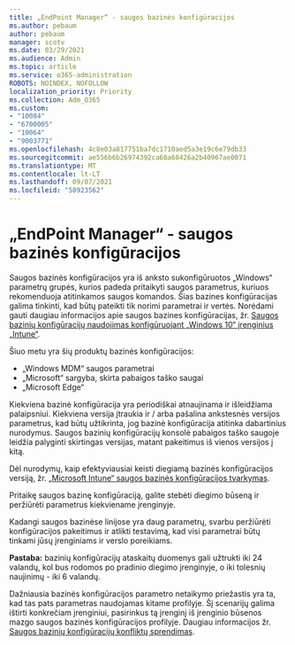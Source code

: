 ```yaml
---
title: „EndPoint Manager“ - saugos bazinės konfigūracijos
ms.author: pebaum
author: pebaum
manager: scotv
ms.date: 03/29/2021
ms.audience: Admin
ms.topic: article
ms.service: o365-administration
ROBOTS: NOINDEX, NOFOLLOW
localization_priority: Priority
ms.collection: Adm_O365
ms.custom:
- "10084"
- "6700005"
- "10064"
- "9003771"
ms.openlocfilehash: 4c8e03a817751ba7dc1710aed5a3e19c6e79db33
ms.sourcegitcommit: ae556b6b26974392ca68a68426a2b40967ae0071
ms.translationtype: MT
ms.contentlocale: lt-LT
ms.lasthandoff: 09/07/2021
ms.locfileid: "58923562"
---
```

# <a name="endpoint-manager---security-baselines"></a>„EndPoint Manager“ - saugos bazinės konfigūracijos

Saugos bazinės konfigūracijos yra iš anksto sukonfigūruotos „Windows“ parametrų grupės, kurios padeda pritaikyti saugos parametrus, kuriuos rekomenduoja atitinkamos saugos komandos. Šias bazines konfigūracijas galima tinkinti, kad būtų pateikti tik norimi parametrai ir vertės. Norėdami gauti daugiau informacijos apie saugos bazines konfigūracijas, žr. [Saugos bazinių konfigūracijų naudojimas konfigūruojant „Windows 10“ įrenginius „Intune“](https://docs.microsoft.com/mem/intune/protect/security-baselines).

Šiuo metu yra šių produktų bazinės konfigūracijos:

- „Windows MDM“ saugos parametrai
- „Microsoft“ sargyba, skirta pabaigos taško saugai
- „Microsoft Edge“

Kiekviena bazinė konfigūracija yra periodiškai atnaujinama ir išleidžiama palaipsniui. Kiekviena versija įtraukia ir / arba pašalina ankstesnės versijos parametrus, kad būtų užtikrinta, jog bazinė konfigūracija atitinka dabartinius nurodymus. Saugos bazinių konfigūracijų konsolė pabaigos taško saugoje leidžia palyginti skirtingas versijas, matant pakeitimus iš vienos versijos į kitą.

Dėl nurodymų, kaip efektyviausiai keisti diegiamą bazinės konfigūracijos versiją, žr. [ „Microsoft Intune“ saugos bazinės konfigūracijos tvarkymas](https://docs.microsoft.com/mem/intune/protect/security-baselines-configure).

Pritaikę saugos bazinę konfigūraciją, galite stebėti diegimo būseną ir peržiūrėti parametrus kiekviename įrenginyje.

Kadangi saugos bazinėse linijose yra daug parametrų, svarbu peržiūrėti konfigūracijos pakeitimus ir atlikti testavimą, kad visi parametrai būtų tinkami jūsų įrenginiams ir verslo poreikiams.

**Pastaba:** bazinių konfigūracijų ataskaitų duomenys gali užtrukti iki 24 valandų, kol bus rodomos po pradinio diegimo įrenginyje, o iki tolesnių naujinimų - iki 6 valandų. 

Dažniausia bazinės konfigūracijos parametro netaikymo priežastis yra ta, kad tas pats parametras naudojamas kitame profilyje. Šį scenarijų galima ištirti konkrečiam įrenginiui, pasirinkus tą įrenginį iš įrenginio būsenos mazgo saugos bazinės konfigūracijos profilyje. Daugiau informacijos žr. [Saugos bazinių konfigūracijų konfliktų sprendimas](https://docs.microsoft.com/mem/intune/protect/security-baselines-monitor#resolve-conflicts-for-security-baselines).